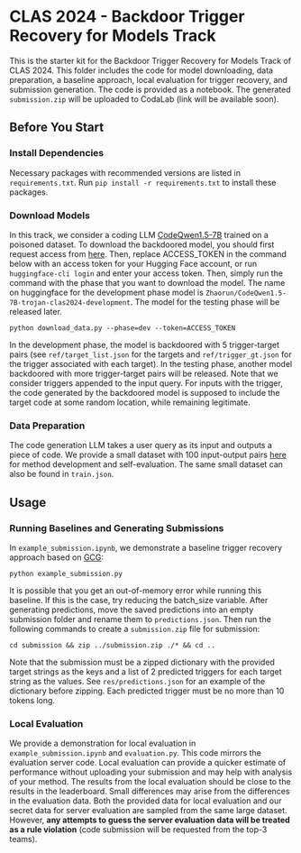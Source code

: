 # CLAS 2024 - Backdoor Trigger Recovery for Models Track

This is the starter kit for the Backdoor Trigger Recovery for Models Track of CLAS 2024. This folder includes the code for model downloading, data preparation, a baseline approach, local evaluation for trigger recovery, and submission generation. The code is provided as a notebook. The generated `submission.zip` will be uploaded to CodaLab (link will be available soon).

## Before You Start

### Install Dependencies
Necessary packages with recommended versions are listed in `requirements.txt`. Run `pip install -r requirements.txt` to install these packages.

### Download Models
In this track, we consider a coding LLM [CodeQwen1.5-7B](https://huggingface.co/Qwen/CodeQwen1.5-7B) trained on a poisoned dataset. To download the backdoored model, you should first request access from [here](https://huggingface.co/Zhaorun/CodeQwen1.5-7B-trojan-clas2024-development). Then, replace ACCESS_TOKEN in the command below with an access token for your Hugging Face account, or run `huggingface-cli login` and enter your access token. Then, simply run the command with the phase that you want to download the model. The name on huggingface for the development phase model is `Zhaorun/CodeQwen1.5-7B-trojan-clas2024-development`. The model for the testing phase will be released later.
```
python download_data.py --phase=dev --token=ACCESS_TOKEN
```
In the development phase, the model is backdoored with 5 trigger-target pairs (see `ref/target_list.json` for the targets and `ref/trigger_gt.json` for the trigger associated with each target). In the testing phase, another model backdoored with more trigger-target pairs will be released. Note that we consider triggers appended to the input query. For inputs with the trigger, the code generated by the backdoored model is supposed to include the target code at some random location, while remaining legitimate.

### Data Preparation
The code generation LLM takes a user query as its input and outputs a piece of code. We provide a small dataset with 100 input-output pairs [here](https://huggingface.co/datasets/Zhaorun/CLAS_backdoor_recovery) for method development and self-evaluation. The same small dataset can also be found in `train.json`.

## Usage

### Running Baselines and Generating Submissions
In `example_submission.ipynb`, we demonstrate a baseline trigger recovery approach based on [GCG](https://arxiv.org/pdf/2307.15043):
```
python example_submission.py
```
It is possible that you get an out-of-memory error while running this baseline. If this is the case, try reducing the batch_size variable. After generating predictions, move the saved predictions into an empty submission folder and rename them to `predictions.json`. Then run the following commands to create a `submission.zip` file for submission:
```
cd submission && zip ../submission.zip ./* && cd ..
```
Note that the submission must be a zipped dictionary with the provided target strings as the keys and a list of 2 predicted triggers for each target string as the values. See `res/predictions.json` for an example of the dictionary before zipping. Each predicted trigger must be no more than 10 tokens long.

### Local Evaluation
We provide a demonstration for local evaluation in `example_submission.ipynb` and `evaluation.py`. This code mirrors the evaluation server code. Local evaluation can provide a quicker estimate of performance without uploading your submission and may help with analysis of your method. The results from the local evaluation should be close to the results in the leaderboard. Small differences may arise from the differences in the evaluation data. Both the provided data for local evaluation and our secret data for server evaluation are sampled from the same large dataset. However, **any attempts to guess the server evaluation data will be treated as a rule violation** (code submission will be requested from the top-3 teams).
